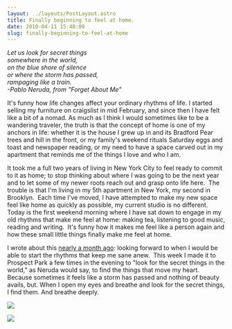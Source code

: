 ```yaml
---
layout: ../layouts/PostLayout.astro
title: Finally beginning to feel at home.
date: 2010-04-11 15:48:00
slug: finally-beginning-to-feel-at-home
---
```


_Let us look for secret things_  
_somewhere in the world,_  
_on the blue shore of silence_  
_or where the storm has passed,_  
_rampaging like a train._  
_\-Pablo Neruda, from "Forget About Me"_  
  
It's funny how life changes affect your ordinary rhythms of life. I started selling my furniture on craigslist in mid February, and since then I have felt like a bit of a nomad. As much as I think I would sometimes like to be a wandering traveler, the truth is that the concept of home is one of my anchors in life: whether it is the house I grew up in and its Bradford Pear trees and hill in the front, or my family's weekend rituals Saturday eggs and toast and newspaper reading, or my need to have a space carved out in my apartment that reminds me of the things I love and who I am.  
  
It took me a full two years of living in New York City to feel ready to commit to it as home; to stop thinking about where I was going to be the next year and to let some of my newer roots reach out and grasp onto life here.  The trouble is that I'm living in my 5th apartment in New York, my second in Brooklyn.  Each time I've moved, I have attempted to make my new space feel like home as quickly as possible, my current studio is no different. Today is the first weekend morning where I have sat down to engage in my old rhythms that make me feel at home: making tea, listening to good music, reading and writing.  It's funny how it makes me feel like a person again and how these small little things finally make me feel at home.  
  
I wrote about this [nearly a month ago](http://akindoflibrary.blogspot.com/2010/03/hope-during-extra-rainy-weekend.html): looking forward to when I would be able to start the rhythms that keep me sane anew.  This week I made it to Prospect Park a few times in the evening to "look for the secret things in the world," as Neruda would say, to find the things that move my heart.   Because sometimes it feels like a storm has passed and nothing of beauty avails, but. When I open my eyes and breathe and look for the secret things, I find them. And breathe deeply.  
  

[![](http://1.bp.blogspot.com/_uemGSKgAPTU/S8Hqi2wGhNI/AAAAAAAAAhk/e0YAMta1_H8/s320/IMG_4886.JPG)](http://1.bp.blogspot.com/_uemGSKgAPTU/S8Hqi2wGhNI/AAAAAAAAAhk/e0YAMta1_H8/s1600/IMG_4886.JPG)

[![](http://3.bp.blogspot.com/_uemGSKgAPTU/S8HqWqApmaI/AAAAAAAAAhc/Rc5lCn-9TXU/s320/IMG_4877.JPG)](http://3.bp.blogspot.com/_uemGSKgAPTU/S8HqWqApmaI/AAAAAAAAAhc/Rc5lCn-9TXU/s1600/IMG_4877.JPG)